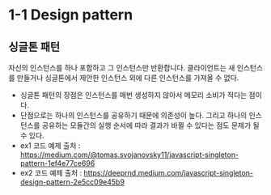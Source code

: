 # 1-1 Design pattern

## 싱글톤 패턴 
자신의 인스턴스를 하나 포함하고 그 인스턴스만 반환합니다. 클라이언트는 새 인스턴스를 만들거나 싱글톤에서 제안한 인스턴스 외에 다른 인스턴스를 가져올 수 없다.<br>
- 싱글톤 패턴의 장점은 인스턴스를 매번 생성하지 않아서 메모리 소비가 적다는 점이다. 
- 단점으로는 하나의 인스턴스를 공유하기 때문에 의존성이 높다. 그리고 하나의 인스턴스를 공유하는 모듈간의 실행 순서에 따라 결과가 바뀔 수 있다는 점도 문제가 될 수 있다.
- ex1 코드 예제 출처 : https://medium.com/@tomas.svojanovsky11/javascript-singleton-pattern-1ef4e77ce696
- ex2 코드 예제 출처 : https://deeprnd.medium.com/javascript-singleton-design-pattern-2e5cc09e45b9

